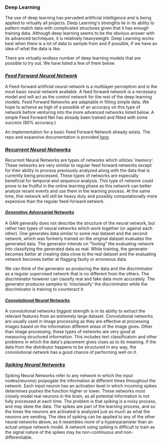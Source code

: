 ### Deep Learning

The use of deep learning has pervaded aritificial intelligence and is being applied to virtually all projects. Deep Learning's strengths lie in its ability to pattern match data with complicated structures given that it has enough training data. Although deep learning seems to be the obvious answer with its advanced techniques, it is relatively heavyweight. Deep Learning works best when there is a lot of data to sample from and if possible, if we have an idea of what the data is like.  

There are virtually endless number of deep learning models that are possible to try out. We have listed a few of them below. 


### *[Feed Forward Neural Network](https://en.wikipedia.org/wiki/Feedforward_neural_network)*

A Feed-forward artificial neural network is a multilayer perceptron and is the most basic neural network available. A feed forward network is a necessary model and will act as the *control* network for the rest of the deep learning models. Feed Forward Networks are adaptable in fitting simple data. We hope to acheive as high of a possible of an accuracy on this type of network before venturing into the more advanced networks listed below. A simple Feed Forward Net has already been trained and fitted with some success (80% accuracy.)

An implementation for a basic Feed Forward Network already exists. The repo and expansive documentation is provided *[here](nets/ffn)*. 

### *[Recurrent Neural Networks](https://en.wikipedia.org/wiki/Recurrent_neural_network)* 

Recurrent Neural Networks are types of networks which utilizes 'memory'. These networks are very similiar to regular feed forward networks except for their ability to process previously analyzed along with the data that is currently being processed. These types of networks are especially beneficial for temporal and sequence analysis. This type of network could prove to be fruitful in the online learning phase as this network can better analyze recent events and use them in the learning process. At the same time, thie network will still be heavy duty and possibly computationally more expensive than the regular feed-forward network. 


#### *[Generative Adversarial Networks](https://en.wikipedia.org/wiki/Generative_adversarial_network)*

A GAN generally does not describe the structure of the neural network, but rather two types of neural networks which work together (or against each other). One generates data similar to some real dataset and the second network, which was formerly trained on the original dataset evaluates the generated data. The generator intends on "fooling" the evaluating network into classifying the generated data as real. While training, the generator becomes better at creating data close to the real dataset and the evaluating network becomes better at flagging faulty or erroneous data. 

We can think of the generator as producing the data and the discriminator as a regular supervised network that is no different from the others. The discriminator however can classify real and fake data more accurately. The generator produces samples to 'misclassify' the discriminator while the discriminator is training to counteract it.  

#### *[Convolutional Neural Networks](https://en.wikipedia.org/wiki/Convolutional_neural_network)*

A convolutional networks biggest strength is in its ability to extract the relevant features from an extremely large dataset. Convolutional networks are usually used in image processing as they are effective at processing images based on the information different areas of the image gives. Other than image processing, these types of networks are very good at measuring structured information. This includes text classificatoin and other problems in which the data's placement gives clues as to its meaning. If the data from the distributor happens to be structured in any way, the convolutional network has a good chance of performing well on it. 


### *[Spiking Neural Networks](https://en.wikipedia.org/wiki/Spiking_neural_network)*

Spiking Neural Networks refer to any network in which the input nodes(neurons) propogate the information at different times throughout the network. Each input neuron has an activation level in which incoming spikes determines pushes the function higher or lower. These networks most closely model real neurons in the brain, as all potential information is not fully processed at each time. The problem is that spiking is a noisy process, and may skew the data. The spikes are part of the learning process, and so the times the neurons are activated is analyzed just as much as what the neurons are sending. The idea of spiking can be applied to any of the other neural networks above, as it resembles more of a hyperparameter than an actual unique network model. A network using spiking is difficult to train as the signal nature of the spikes may be non-continuous and non-differentiable. 
